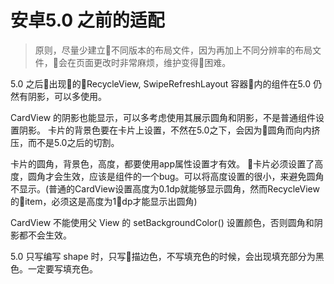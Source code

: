 # 安卓5.0 之前的适配

> 原则，尽量少建立不同版本的布局文件，因为再加上不同分辨率的布局文件，会在页面更改时非常麻烦，维护变得困难。



5.0 之后出现的RecycleView, SwipeRefreshLayout 容器内的组件在5.0 仍然有阴影，可以多使用。

CardView 的阴影也能显示，可以多考虑使用其展示圆角和阴影，不是普通组件设置阴影。
卡片的背景色要在卡片上设置，不然在5.0之下，会因为圆角而向内挤压，而不是5.0之后的切割。

卡片的圆角，背景色，高度，都要使用app属性设置才有效。
卡片必须设置了高度，圆角才会生效，应该是组件的一个bug。可以将高度设置的很小，来避免圆角不显示。(普通的CardView设置高度为0.1dp就能够显示圆角，然而RecycleView 的item，必须这是高度为1dp才能显示出圆角)

CardView 不能使用父 View 的 setBackgroundColor() 设置颜色，否则圆角和阴影都不会生效。


5.0 只写编写 shape 时，只写描边色，不写填充色的时候，会出现填充部分为黑色。一定要写填充色。

